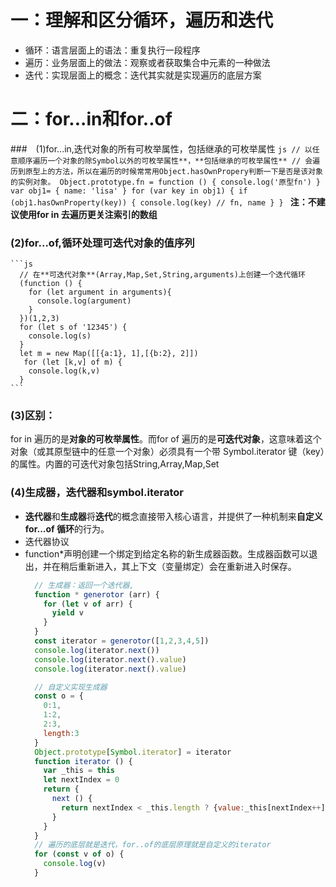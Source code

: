 # 一：理解和区分循环，遍历和迭代
  - 循环：语言层面上的语法：重复执行一段程序
  - 遍历：业务层面上的做法：观察或者获取集合中元素的一种做法
  - 迭代：实现层面上的概念：迭代其实就是实现遍历的底层方案
# 二：for...in和for..of
  ###　(1)for...in,迭代对象的所有可枚举属性，包括继承的可枚举属性
    ```js
    // 以任意顺序遍历一个对象的除Symbol以外的可枚举属性**，**包括继承的可枚举属性**
    // 会遍历到原型上的方法，所以在遍历的时候常常用Object.hasOwnPropery判断一下是否是该对象的实例对象。
      Object.prototype.fn = function () {
        console.log('原型fn')
      }
      var obj1= {
        name: 'lisa'
      }
      for (var key in obj1) {
        if (obj1.hasOwnProperty(key)) {
          console.log(key) // fn, name
        }
      }
    ```
  **注：不建议使用for in  去遍历更关注索引的数组**

  ### (2)for...of,循环处理可迭代对象的值序列
    ```js
      // 在**可迭代对象**(Array,Map,Set,String,arguments)上创建一个迭代循环
      (function () {
        for (let argument in arguments){
          console.log(argument)
        }
      })(1,2,3)
      for (let s of '12345') {
        console.log(s)
      }
      let m = new Map([[{a:1}, 1],[{b:2}, 2]])
       for (let [k,v] of m) {
        console.log(k,v)
      }
    ```
  ### (3)区别：
  for in 遍历的是**对象的可枚举属性**。而for of 遍历的是**可迭代对象**，这意味着这个对象（或其原型链中的任意一个对象）必须具有一个带 Symbol.iterator 键（key）的属性。内置的可迭代对象包括String,Array,Map,Set
  ### (4)生成器，迭代器和symbol.iterator
  - **迭代器**和**生成器**将**迭代**的概念直接带入核心语言，并提供了一种机制来**自定义 for...of 循环**的行为。
  - 迭代器协议
  - function*声明创建一个绑定到给定名称的新生成器函数。生成器函数可以退出，并在稍后重新进入，其上下文（变量绑定）会在重新进入时保存。
    ```js
      // 生成器：返回一个迭代器, 
      function * generotor (arr) {
        for (let v of arr) {
          yield v
        }
      }
      const iterator = generotor([1,2,3,4,5])
      console.log(iterator.next())
      console.log(iterator.next().value)
      console.log(iterator.next().value)

      // 自定义实现生成器
      const o = {
        0:1,
        1:2,
        2:3,
        length:3
      }
      Object.prototype[Symbol.iterator] = iterator
      function iterator () {
        var _this = this
        let nextIndex = 0
        return {
          next () {
            return nextIndex < _this.length ? {value:_this[nextIndex++], done:false} : {value:undefined, done:true}
          }
        }
      }
      // 遍历的底层就是迭代，for..of的底层原理就是自定义的iterator
      for (const v of o) {
        console.log(v)
      }
    ```